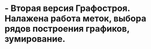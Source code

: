 # - Вторая версия Графостроя. Налажена работа меток, выбора рядов построения графиков, зумирование. 
